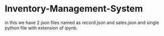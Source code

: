# Inventory-Management-System
in this we have 2 json files named as record.json and sales.json and single python file with extension of ipynb.
